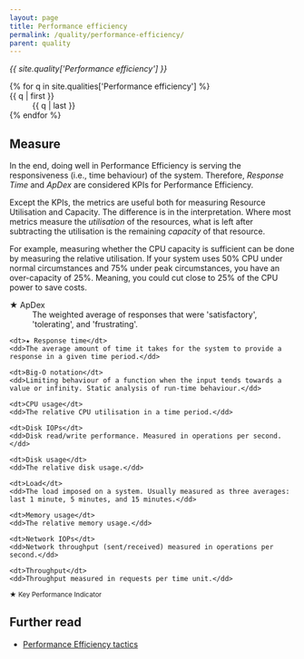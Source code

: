 ```yaml
---
layout: page
title: Performance efficiency
permalink: /quality/performance-efficiency/
parent: quality
---
```


_{{ site.quality['Performance efficiency'] }}_

<dl>
{% for q in site.qualities['Performance efficiency'] %}
    <dt>{{ q | first }}</dt>
    <dd>{{ q | last }}</dd>
{% endfor %}
</dl>

## Measure

In the end, doing well in Performance Efficiency is serving the responsiveness (i.e., time behaviour) of the system.
Therefore, _Response Time_ and _ApDex_ are considered KPIs for Performance Efficiency.

Except the KPIs, the metrics are useful both for measuring Resource Utilisation and Capacity.
The difference is in the interpretation. Where most metrics measure the _utilisation_ of the resources, what is left
after subtracting the utilisation is the remaining _capacity_ of that resource.

For example, measuring whether the CPU capacity is sufficient can be done by measuring the relative utilisation. If
your system uses 50% CPU under normal circumstances and 75% under peak circumstances, you have an over-capacity of 25%.
Meaning, you could cut close to 25% of the CPU power to save costs.

<dl>
    <dt>★ ApDex</dt>
    <dd>The weighted average of responses that were 'satisfactory', 'tolerating', and 'frustrating'.</dd>

    <dt>★ Response time</dt>
    <dd>The average amount of time it takes for the system to provide a response in a given time period.</dd>
    
    <dt>Big-O notation</dt>
    <dd>Limiting behaviour of a function when the input tends towards a value or infinity. Static analysis of run-time behaviour.</dd>
    
    <dt>CPU usage</dt>
    <dd>The relative CPU utilisation in a time period.</dd>
    
    <dt>Disk IOPs</dt>
    <dd>Disk read/write performance. Measured in operations per second.</dd>
    
    <dt>Disk usage</dt>
    <dd>The relative disk usage.</dd>
    
    <dt>Load</dt>
    <dd>The load imposed on a system. Usually measured as three averages: last 1 minute, 5 minutes, and 15 minutes.</dd>
    
    <dt>Memory usage</dt>
    <dd>The relative memory usage.</dd>
    
    <dt>Network IOPs</dt>
    <dd>Network throughput (sent/received) measured in operations per second.</dd>
    
    <dt>Throughput</dt>
    <dd>Throughput measured in requests per time unit.</dd>
</dl>

<small>★ Key Performance Indicator</small>

## Further read

<ul>
    <li>
        <a href="{{ '/tactics/performance-efficiency/' | relative_url }}">Performance Efficiency tactics</a>
    </li>
</ul>
